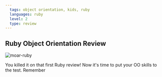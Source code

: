 ```yaml
---
  tags: object orientation, kids, ruby 
  languages: ruby
  level: 2
  type: review
---
```


## Ruby Object Orientation Review

![moar-ruby](http://media3.giphy.com/media/2ZrBDZDah2jjq/200.gif)

You killed it on that first Ruby review! Now it's time to put your OO skills to the test. Remember